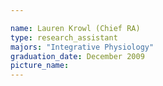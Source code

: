 ```yaml
---

name: Lauren Krowl (Chief RA)
type: research_assistant
majors: "Integrative Physiology"
graduation_date: December 2009
picture_name: 
---
```

    
    
